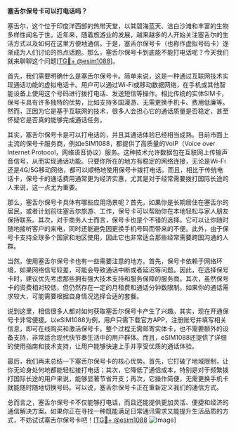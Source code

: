 **塞舌尔保号卡可以打电话吗？**

塞舌尔，这个位于印度洋西部的热带天堂，以其碧海蓝天、洁白沙滩和丰富的生物多样性闻名于世。近年来，随着旅游业的发展，越来越多的人开始关注塞舌尔的生活方式以及如何在这里方便地通信。于是，塞舌尔保号卡（也称作虚拟号码卡）逐渐成为人们讨论的热点话题。那么，塞舌尔保号卡到底能不能打电话呢？今天我们就来聊聊这个问题[[TG💪+ @esim1088](https://t.me/s/esim1088)]。

首先，我们需要明确什么是塞舌尔保号卡。简单来说，这是一种通过互联网技术实现通话功能的虚拟电话卡。用户可以通过Wi-Fi或移动数据网络，在手机或其他智能设备上使用这个号码进行拨打电话、发送短信等操作。相比传统的实体SIM卡，保号卡具有许多独特的优势，比如支持多国漫游、无需更换手机卡、费用低廉等。然而，正因为它是基于互联网的技术，很多人会担心它的通话质量是否稳定，甚至怀疑它是否真的能够完成通话任务。

其实，塞舌尔保号卡是可以打电话的，并且其通话体验已经相当成熟。目前市面上主流的保号卡服务商，例如eSIM1088，都提供了高质量的VoIP（Voice over Internet Protocol，网络语音协议）服务。这种技术允许数据包在互联网上传输声音信号，从而实现通话功能。只要你所在的地方有稳定的网络连接，无论是Wi-Fi还是4G/5G移动网络，都可以顺畅地使用保号卡拨打电话。而且，相比于传统电话卡，保号卡的通话费用通常更为经济实惠，尤其是对于经常需要拨打国际长途的人来说，这一点尤为重要。

那么，塞舌尔保号卡具体有哪些应用场景呢？首先，如果你是长期居住在塞舌尔的居民，或者计划前往塞舌尔旅游、工作，保号卡可以帮助你在本地轻松与家人朋友保持联系。其次，对于商务人士而言，保号卡也是个不错的选择。它可以让你随时随地接听客户的来电，同时还能避免因更换手机号码而带来的不便。此外，由于保号卡支持全球多个国家和地区使用，因此它也非常适合那些经常需要跨国沟通的人群。

当然，使用塞舌尔保号卡也有一些需要注意的地方。首先，保号卡依赖于网络环境，如果网络信号较差，可能会导致通话中断或者延迟等问题。因此，在选择保号卡时，建议优先考虑那些拥有强大技术支持和服务保障的服务商。其次，虽然保号卡的资费相对较低，但仍然存在一定的月租费和通话分钟数限制。如果你的通话需求较大，可能需要根据自身情况选择合适的套餐。

说到这里，相信很多人都对如何获取塞舌尔保号卡产生了兴趣。其实，现在开通保号卡非常便捷。以eSIM1088为例，用户只需下载官方APP，注册账号并填写相关信息，即可在线购买和激活保号卡。整个过程无需邮寄实体卡，也不需要额外的设备支持，非常适合现代快节奏生活中的用户群体。而且，eSIM1088还提供了详细的使用指南和技术支持，让用户能够快速上手并享受优质的通话体验。

最后，我们再来总结一下塞舌尔保号卡的核心优势。首先，它打破了地域限制，让你无论身处何地都能轻松接打电话；其次，它降低了通信成本，特别是对于频繁拨打国际长途的用户来说，能够显著节省开支；再次，它操作简便，无需更换手机卡就能随时随地切换号码。可以说，塞舌尔保号卡正在重新定义我们的通信方式。

总而言之，塞舌尔保号卡不仅能够打电话，而且还能提供更加灵活、便捷和经济的通信解决方案。如果你正在寻找一种既能满足日常通讯需求又能提升生活品质的方式，不妨试试塞舌尔保号卡吧！[[TG💪+ @esim1088](https://t.me/s/esim1088) ![Image](https://i.postimg.cc/4NQfJmqS/Snipaste-2025-05-13-00-14-12.png)]